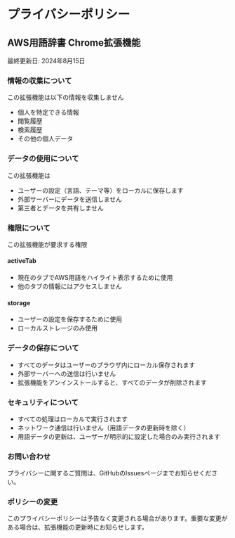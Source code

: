 # プライバシーポリシー

## AWS用語辞書 Chrome拡張機能

最終更新日: 2024年8月15日

### 情報の収集について

この拡張機能は以下の情報を収集しません
- 個人を特定できる情報
- 閲覧履歴
- 検索履歴
- その他の個人データ

### データの使用について

この拡張機能は
- ユーザーの設定（言語、テーマ等）をローカルに保存します
- 外部サーバーにデータを送信しません
- 第三者とデータを共有しません

### 権限について

この拡張機能が要求する権限

#### activeTab
- 現在のタブでAWS用語をハイライト表示するために使用
- 他のタブの情報にはアクセスしません

#### storage
- ユーザーの設定を保存するために使用
- ローカルストレージのみ使用

### データの保存について

- すべてのデータはユーザーのブラウザ内にローカル保存されます
- 外部サーバーへの送信は行いません
- 拡張機能をアンインストールすると、すべてのデータが削除されます

### セキュリティについて

- すべての処理はローカルで実行されます
- ネットワーク通信は行いません（用語データの更新時を除く）
- 用語データの更新は、ユーザーが明示的に設定した場合のみ実行されます

### お問い合わせ

プライバシーに関するご質問は、GitHubのIssuesページまでお知らせください。

### ポリシーの変更

このプライバシーポリシーは予告なく変更される場合があります。重要な変更がある場合は、拡張機能の更新時にお知らせします。
